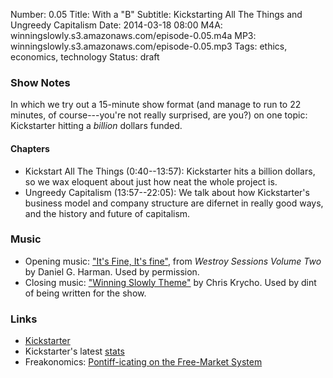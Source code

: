 Number: 0.05
Title: With a "B"
Subtitle: Kickstarting All The Things and Ungreedy Capitalism
Date: 2014-03-18 08:00
M4A: winningslowly.s3.amazonaws.com/episode-0.05.m4a
MP3: winningslowly.s3.amazonaws.com/episode-0.05.mp3
Tags: ethics, economics, technology
Status: draft

### Show Notes

In which we try out a 15-minute show format (and manage to run to 22 minutes, of course---you're not really surprised, are you?) on one topic: Kickstarter hitting a *billion* dollars funded.

#### Chapters

- Kickstart All The Things (0:40--13:57): Kickstarter hits a billion dollars, so we wax eloquent about just how neat the whole project is.
- Ungreedy Capitalism (13:57--22:05): We talk about how Kickstarter's business model and company structure are difernet in really good ways, and the history and future of capitalism.

### Music

- Opening music: ["It's Fine, It's fine"](http://thetroublestarts.bandcamp.com/track/its-fine-its-fine), from _Westroy Sessions Volume Two_ by Daniel G. Harman. Used by permission.
- Closing music: ["Winning Slowly Theme"](https://soundcloud.com/chriskrycho/winning-slowly) by Chris Krycho. Used by dint of being written for the show.

### Links

- [Kickstarter](http://kickstarter.com/)
- Kickstarter's latest [stats](http://kickstarter.com/help/stats)
- Freakonomics: [Pontiff-icating on the Free-Market System](http://freakonomics.com/2013/12/19/pontiff-icating-on-the-free-market-system-a-new-freakonomics-radio-podcast/)